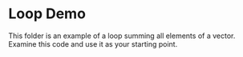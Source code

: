 # Loop Demo

This folder is an example of a loop summing all elements of a vector.  Examine this code and use it as your starting point.
